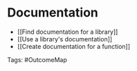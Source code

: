 # Documentation

- [[Find documentation for a library]]
- [[Use a library's documentation]]
- [[Create documentation for a function]]

Tags: #OutcomeMap